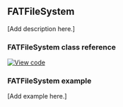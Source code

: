 ## FATFileSystem

[Add description here.]

### FATFileSystem class reference

[![View code](https://www.mbed.com/embed/?type=library)](https://os.mbed.com/docs/v5.7/mbed-os-api-doxy/class_f_a_t_file_system.html)

### FATFileSystem example

[Add example here.]

